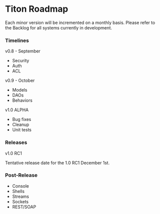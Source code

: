 # Titon Roadmap #

Each minor version will be incremented on a monthly basis. Please refer to the Backlog for all systems currently in development.

### Timelines ###

v0.8 - September
* Security
* Auth
* ACL

v0.9 - October
* Models
* DAOs
* Behaviors

v1.0 ALPHA
* Bug fixes
* Cleanup
* Unit tests

### Releases ###

v1.0 RC1

Tentative release date for the 1.0 RC1 December 1st.

### Post-Release ###

* Console
* Shells
* Streams
* Sockets
* REST/SOAP